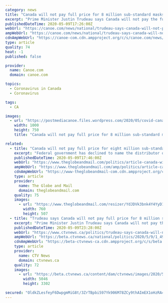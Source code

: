 ```yaml
---
category: news
title: "Canada will not pay full price for 8 million sub-standard masks: Trudeau"
excerpt: "Prime Minister Justin Trudeau says Canada will not pay the full price for medical masks that do not live up to medical standards.About eight million of 11 million N95 respirators"
publishedDateTime: 2020-05-09T17:26:00Z
webUrl: "https://canoe.com/news/national/trudeau-says-canada-will-not-pay-full-price-for-8-million-sub-standard-masks"
ampWebUrl: "https://canoe.com/news/national/trudeau-says-canada-will-not-pay-full-price-for-8-million-sub-standard-masks/amp"
cdnAmpWebUrl: "https://canoe-com.cdn.ampproject.org/c/s/canoe.com/news/national/trudeau-says-canada-will-not-pay-full-price-for-8-million-sub-standard-masks/amp"
type: article
quality: 74
heat: -1
published: false

provider:
  name: Canoe.com
  domain: canoe.com

topics:
  - Coronavirus in Canada
  - Coronavirus

tags:
  - CA

images:
  - url: "https://postmediacanoe.files.wordpress.com/2020/05/covid-canada-20200508-1.jpg"
    width: 1000
    height: 750
    title: "Canada will not pay full price for 8 million sub-standard masks: Trudeau"

related:
  - title: "Canada will not pay full price for eight million sub-standard masks: PM"
    excerpt: "Federal government has declined to name the distributor of the masks in question, citing ongoing discussions about reimbursement or discounts"
    publishedDateTime: 2020-05-09T17:46:00Z
    webUrl: "https://www.theglobeandmail.com/politics/article-canada-will-not-pay-full-price-for-eight-million-sub-standard-masks/"
    ampWebUrl: "https://www.theglobeandmail.com/amp/politics/article-canada-will-not-pay-full-price-for-eight-million-sub-standard-masks/"
    cdnAmpWebUrl: "https://www-theglobeandmail-com.cdn.ampproject.org/c/s/www.theglobeandmail.com/amp/politics/article-canada-will-not-pay-full-price-for-eight-million-sub-standard-masks/"
    type: article
    provider:
      name: The Globe and Mail
      domain: theglobeandmail.com
    quality: 75
    images:
      - url: "https://www.theglobeandmail.com/resizer/YdJDVk3bnk4Y4YyD1kYHwm8AETA=/760x0/filters:quality(80)/cloudfront-us-east-1.images.arcpublishing.com/tgam/JIXWZ4JBERO3THGSUKFBAMCWX4.jpg"
        width: 760
        height: 507
  - title: "Trudeau says Canada will not pay full price for 8 million sub-standard masks"
    excerpt: "Prime Minister Justin Trudeau says Canada will not pay the full price for medical masks that do not live up to medical standards."
    publishedDateTime: 2020-05-09T23:28:00Z
    webUrl: "https://www.ctvnews.ca/politics/trudeau-says-canada-will-not-pay-full-price-for-8-million-sub-standard-masks-1.4932228?cache=yesclipId104062%3FclipId%3D86116%3FcontactForm%3Dtrue"
    ampWebUrl: "https://beta.ctvnews.ca/national/politics/2020/5/9/1_4932228.html"
    cdnAmpWebUrl: "https://beta-ctvnews-ca.cdn.ampproject.org/c/s/beta.ctvnews.ca/national/politics/2020/5/9/1_4932228.html"
    type: article
    provider:
      name: CTV News
      domain: ctvnews.ca
    quality: 72
    images:
      - url: "https://beta.ctvnews.ca/content/dam/ctvnews/images/2020/5/9/1_4932230.jpg?cache_timestamp=1589032040691"
        width: 5046
        height: 3302

secured: "OldkZLesfeyF6DwpgmMiG8t/3ZrTBpbi597Yk906M78ZCy9thAImEX1oHzRA4q75rJMAT6VF+Ow6UW7nWxRdZ2p854gCBcRgLTBu51YTxc18BfR7c/LTpoSQo8a53cvysDv4ULcwALX79QBFFiFTv2Zt4aoh7dFlfg5JT628N9UTC204iQkEgo8bzXeh8o9RKq5K1cj4AAm8v+KAdB/rGxOWjbwh2SAw5ic4JIbSZp2C01bSHJxJ4MqPNh+BmWPtCjpwio8MqNR4MRENNAwzYdOSaFX8HGh6477+4gd9PD4zAkSi6Nd9y0QRJQwPVdiY;ODbGZ7cjMov2ACKnzEUDKw=="
---
```


